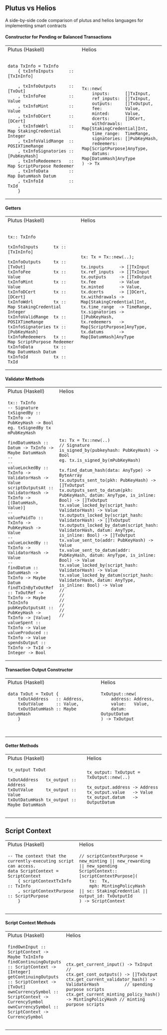## Plutus vs Helios 
A side-by-side code comparison of plutus and helios languages for implementing smart contracts

#### Constructor for Pending or Balanced Transactions

<table>
<tr>
<td> Plutus (Haskell) </td> <td> Helios </td>
</tr>
<tr>
<td>

```

data TxInfo = TxInfo
    { txInfoInputs      :: [TxInInfo] 
    
    , txInfoOutputs     :: [TxOut]
    , txInfoFee         :: Value 
    , txInfoMint        :: Value
    , txInfoDCert       :: [DCert]
    , txInfoWdrl        :: Map StakingCredential Integer
    , txInfoValidRange  :: POSIXTimeRange 
    , txInfoSignatories :: [PubKeyHash] 
    , txInfoRedeemers   :: Map ScriptPurpose Redeemer
    , txInfoData        :: Map DatumHash Datum
    , txInfoId          :: TxId
    }
```

</td>

<td>

```
Tx::new(
    inputs:      []TxInput,
    ref_inputs:  []TxInput,
    outputs:     []TxOutput,
    fee:         Value,
    minted:      Value,
    dcerts:      []DCert,
    withdrawals: Map[StakingCredential]Int,
    time_range:  TimeRange,
    signatories: []PubKeyHash,
    redeemers:   Map[ScriptPurpose]AnyType,
    datums:      Map[DatumHash]AnyType
) -> Tx
```

</td>
</tr>
</table>

<h4> Getters </h4>

<table>
<tr>
<td> Plutus (Haskell) </td> <td> Helios </td>
</tr>
<tr>
<td>

```

tx:: TxInfo

txInfoInputs      tx :: [TxInInfo] 

txInfoOutputs     tx :: [TxOut]
txInfoFee         tx :: Value 
txInfoMint        tx :: Value
txInfoDCert       tx :: [DCert]
txInfoWdrl        tx :: Map StakingCredential Integer
txInfoValidRange  tx :: POSIXTimeRange 
txInfoSignatories tx :: [PubKeyHash] 
txInfoRedeemers   tx :: Map ScriptPurpose Redeemer
txInfoData        tx :: Map DatumHash Datum
txInfoId          tx :: TxId

```

</td>

<td>

```
tx: Tx = Tx::new(..);

tx.inputs      -> []TxInput
tx.ref_inputs  -> []TxInput
tx.outputs     -> []TxOutput
tx.fee         -> Value
tx.minted      -> Value,
tx.dcerts      -> []DCert,
tx.withdrawals -> Map[StakingCredential]Int,
tx.time_range  -> TimeRange,
tx.signatories -> []PubKeyHash,
tx.redeemers   -> Map[ScriptPurpose]AnyType,
tx.datums      -> Map[DatumHash]AnyType

```

</td>
</tr>
</table>

<h4> Validator Methods </h4>

<table>
<tr>
<td> Plutus (Haskell) </td> <td> Helios </td>
</tr>
<tr>
<td>

```
tx:: TxInfo
-- Signature
txSignedBy :: TxInfo -> PubKeyHash -> Bool
eg. txSignedBy tx mPubKeyHash

findDatumHash :: Datum -> TxInfo -> Maybe DatumHash
--
--
valueLockedBy :: TxInfo -> ValidatorHash -> Value
scriptOutputsAt :: ValidatorHash -> TxInfo -> [(DatumHash, Value)]
--
valuePaidTo :: TxInfo -> PubKeyHash -> Value
--
valueLockedBy :: TxInfo -> ValidatorHash -> Value
--
findDatum :: DatumHash -> TxInfo -> Maybe Datum
findTxInByTxOutRef :: TxOutRef -> TxInfo -> Maybe TxInInfo
pubKeyOutputsAt :: PubKeyHash -> TxInfo -> [Value]
valueSpent :: TxInfo -> Value
valueProduced :: TxInfo -> Value
spendsOutput :: TxInfo -> TxId -> Integer -> Bool

```

</td>

<td>

```
tx: Tx = Tx::new(..)
// Signature
is_signed_by(pubkeyhash: PubKeyHash) -> Bool
eg. tx.is_signed_by(mPubKeyHash)

tx.find_datum_hash(data: AnyType) -> ByteArray
tx.outputs_sent_to(pkh: PubKeyHash) -> []TxOutput
tx.outputs_sent_to_datum(pkh: PubKeyHash, datum: AnyType, is_inline: Bool) -> []TxOutput
tx.value_locked_by(script_hash: ValidatorHash) -> Value
tx.outputs_locked_by(script_hash: ValidatorHash) -> []TxOutput
tx.outputs_locked_by_datum(script_hash: ValidatorHash, datum: AnyType, is_inline: Bool) -> []TxOutput
tx.value_sent_to(addr: PubKeyHash) -> Value
tx.value_sent_to_datum(addr: PubKeyHash, datum: AnyType, is_inline: Bool) -> Value
tx.value_locked_by(script_hash: ValidatorHash) -> Value
tx.value_locked_by_datum(script_hash: ValidatorHash, datum: AnyType, is_inline: Bool) -> Value
//
//
//
//
//
//

```

</td>
</tr>
</table>

<h4> Transaction Output Constructor </h4>

<table>
<tr>
<td> Plutus (Haskell) </td> <td> Helios </td>
</tr>
<tr>
<td>

```
data TxOut = TxOut {
    txOutAddress   :: Address,
    txOutValue     :: Value,
    txOutDatumHash :: Maybe DatumHash
    }
    
    
```

</td>

<td>

```
TxOutput::new(
    address: Address,
    value:   Value,
    datum:   OutputDatum
) -> TxOutput

    
```

</td>
</tr>
</table>

<h4> Getter Methods </h4>

<table>
<tr>
<td> Plutus (Haskell) </td> <td> Helios </td>
</tr>
<tr>
<td>

```
tx_output TxOut

txOutAddress   tx_output :: Address
txOutValue     tx_output :: Value
txOutDatumHash tx_output :: Maybe DatumHash
    
```

</td>

<td>

```
tx_output: TxOutput = TxOutput::new(..)
    
tx_output.address -> Address
tx_output.value   -> Value
tx_output.datum   -> OutputDatum
    
```

</td>
</tr>
</table>

<h2> Script Context </h2>

<table>
<tr>
<td> Plutus (Haskell) </td> <td> Helios </td>
</tr>
<tr>
<td>

```
-- The context that the currently-executing script can access.
data ScriptContext = ScriptContext
    { scriptContextTxInfo  :: TxInfo 
    , scriptContextPurpose :: ScriptPurpose 
    }
    
```

</td>

<td>

```
// scriptContextPurpose = new_minting || new_rewarding         || new_spending
ScriptContext::[scriptContextPurpose](
    tx:  Tx,
    mph: MintingPolicyHash            || sc: StakingCredential || output_id: TxOutputId
) -> ScriptContext
    
```

</td>
</tr>
</table>


<h4> Script Context Methods</h4>

<table>
<tr>
<td> Plutus (Haskell) </td> <td> Helios </td>
</tr>
<tr>
<td>

```
findOwnInput :: ScriptContext -> Maybe TxInInfo
findContinuingOutputs :: ScriptContext -> [Integer]
getContinuingOutputs :: ScriptContext -> [TxOut]
ownCurrencySymbol :: ScriptContext -> CurrencySymbol
ownCurrencySymbol :: ScriptContext -> CurrencySymbol
    
```

</td>

<td>

```
ctx.get_current_input() -> TxInput
//
ctx.get_cont_outputs() -> []TxOutput
ctx.get_current_validator_hash() -> ValidatorHash          // spending purpose scripts
ctx.get_current_minting_policy_hash() -> MintingPolicyHash // minting purpose scripts

```

</td>
</tr>
</table>

